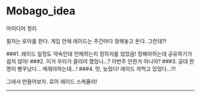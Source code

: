 # Mobago_idea
아이디어 정리

필자는 로아를 한다. 게임 안에 레이드는 주간마다 정해놓고 돈다. 그런데?!

###1. 레이드 일정도 약속인데 언제하는지 정하지를 않았음! 정해야하는데 공유하기가 쉽지 않아!
###2. 이거 우리가 클리어 했었나...? 이번주 안한거 아니야?
###3. 공대 한명이 빵꾸났다... 매꿔야하는데...!
###4. 앗, 늦었다! 레이드 까먹고 있었다...!!!

그래서 만들어보자. 로아 레이드 스케쥴러!

---

